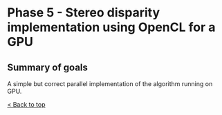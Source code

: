 # Phase 5 - Stereo disparity implementation using OpenCL for a GPU

## Summary of goals
A simple but correct parallel implementation of the algorithm running on GPU.

[< Back to top](../README.md)
